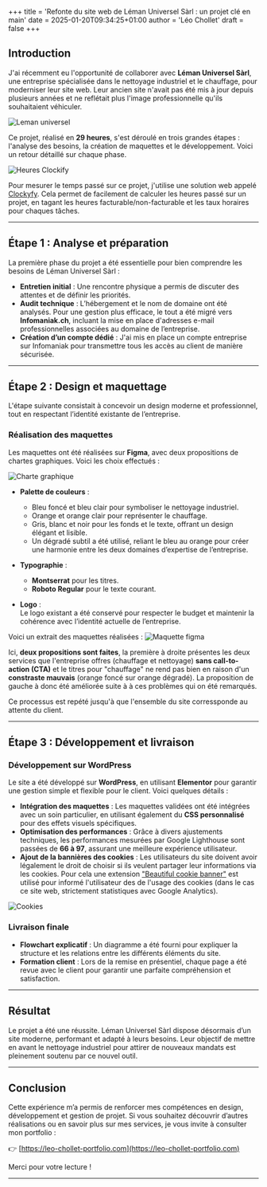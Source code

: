 +++
title = 'Refonte du site web de Léman Universel Sàrl : un projet clé en main'
date = 2025-01-20T09:34:25+01:00
author = 'Léo Chollet'
draft = false
+++

## Introduction  

J'ai récemment eu l'opportunité de collaborer avec **Léman Universel Sàrl**, une entreprise spécialisée dans le nettoyage industriel et le chauffage, pour moderniser leur site web. Leur ancien site n'avait pas été mis à jour depuis plusieurs années et ne reflétait plus l'image professionnelle qu'ils souhaitaient véhiculer.

![Leman universel](https://lchollet.github.io/lchollet/images/leman.png)

Ce projet, réalisé en **29 heures**, s'est déroulé en trois grandes étapes : l'analyse des besoins, la création de maquettes et le développement. Voici un retour détaillé sur chaque phase.

![Heures Clockify](https://lchollet.github.io/lchollet/images/heures.png)

Pour mesurer le temps passé sur ce projet, j'utilise une solution web appelé [Clockyfy](https://clockify.me/fr/). Cela permet de facilement de calculer les heures passé sur un projet, en tagant les heures facturable/non-facturable et les taux horaires pour chaques tâches.

---

## Étape 1 : Analyse et préparation  

La première phase du projet a été essentielle pour bien comprendre les besoins de Léman Universel Sàrl :  

- **Entretien initial** : Une rencontre physique a permis de discuter des attentes et de définir les priorités.  
- **Audit technique** : L’hébergement et le nom de domaine ont été analysés. Pour une gestion plus efficace, le tout a été migré vers **Infomaniak.ch**, incluant la mise en place d'adresses e-mail professionnelles associées au domaine de l’entreprise.  
- **Création d’un compte dédié** : J'ai mis en place un compte entreprise sur Infomaniak pour transmettre tous les accès au client de manière sécurisée.  

---

## Étape 2 : Design et maquettage  

L'étape suivante consistait à concevoir un design moderne et professionnel, tout en respectant l’identité existante de l’entreprise.  

### Réalisation des maquettes  
Les maquettes ont été réalisées sur **Figma**, avec deux propositions de chartes graphiques. Voici les choix effectués :  

![Charte graphique](https://lchollet.github.io/lchollet/images/charte-graphique.png)

- **Palette de couleurs** :  
  - Bleu foncé et bleu clair pour symboliser le nettoyage industriel.  
  - Orange et orange clair pour représenter le chauffage.  
  - Gris, blanc et noir pour les fonds et le texte, offrant un design élégant et lisible.  
  - Un dégradé subtil a été utilisé, reliant le bleu au orange pour créer une harmonie entre les deux domaines d’expertise de l’entreprise.  

- **Typographie** :  
  - **Montserrat** pour les titres.  
  - **Roboto Regular** pour le texte courant.  

- **Logo** :  
  Le logo existant a été conservé pour respecter le budget et maintenir la cohérence avec l’identité actuelle de l’entreprise.  

Voici un extrait des maquettes réalisées :
![Maquette figma](https://lchollet.github.io/lchollet/images/fimga.png)

Ici, **deux propositions sont faites**, la première à droite présentes les deux services que l'entreprise offres (chauffage et nettoyage) **sans call-to-action (CTA)** et le titres pour "chauffage" ne rend pas bien en raison d'un **constraste mauvais** (orange foncé sur orange dégradé). La proposition de gauche à donc été améliorée suite à à ces problèmes qui on été remarqués.

Ce processus est repété jusqu'à que l'ensemble du site corressponde au attente du client.

---

## Étape 3 : Développement et livraison  

### Développement sur WordPress  
Le site a été développé sur **WordPress**, en utilisant **Elementor** pour garantir une gestion simple et flexible pour le client. Voici quelques détails :  

- **Intégration des maquettes** : Les maquettes validées ont été intégrées avec un soin particulier, en utilisant également du **CSS personnalisé** pour des effets visuels spécifiques.  
- **Optimisation des performances** : Grâce à divers ajustements techniques, les performances mesurées par Google Lighthouse sont passées de **66 à 97**, assurant une meilleure expérience utilisateur.  
- **Ajout de la bannières des cookies** : Les utilisateurs du site doivent avoir légalement le droit de choisir si ils veulent partager leur informations via les cookies. Pour cela une extension ["Beautiful cookie banner"](https://beautiful-cookie-banner.com) est utilisé pour informé l'utilisateur des de l'usage des cookies (dans le cas ce site web, strictement statistiques avec Google Analytics).

![Cookies](https://lchollet.github.io/lchollet/images/cookies.png)

### Livraison finale  
- **Flowchart explicatif** : Un diagramme a été fourni pour expliquer la structure et les relations entre les différents éléments du site.  
- **Formation client** : Lors de la remise en présentiel, chaque page a été revue avec le client pour garantir une parfaite compréhension et satisfaction.  

---

## Résultat  

Le projet a été une réussite. Léman Universel Sàrl dispose désormais d’un site moderne, performant et adapté à leurs besoins. Leur objectif de mettre en avant le nettoyage industriel pour attirer de nouveaux mandats est pleinement soutenu par ce nouvel outil.  

---

## Conclusion  

Cette expérience m’a permis de renforcer mes compétences en design, développement et gestion de projet. Si vous souhaitez découvrir d’autres réalisations ou en savoir plus sur mes services, je vous invite à consulter mon portfolio :  

👉 [https://leo-chollet-portfolio.com](https://leo-chollet-portfolio.com)  

Merci pour votre lecture !  

---


